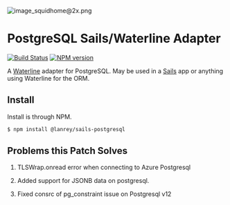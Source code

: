 ![image_squidhome@2x.png](http://i.imgur.com/RIvu9.png)

# PostgreSQL Sails/Waterline Adapter

[![Build Status](https://travis-ci.org/balderdashy/sails-postgresql.png?branch=master)](https://travis-ci.org/balderdashy/sails-postgresql) [![NPM version](https://badge.fury.io/js/sails-postgresql.png)](http://badge.fury.io/js/sails-postgresql)

A [Waterline](https://github.com/balderdashy/waterline) adapter for PostgreSQL. May be used in a [Sails](https://github.com/balderdashy/sails) app or anything using Waterline for the ORM.

## Install

Install is through NPM.

```bash
$ npm install @lanrey/sails-postgresql
```

## Problems this Patch Solves

1. TLSWrap.onread error when connecting to Azure Postgresql

2. Added support for JSONB data on postgresql.

3. Fixed consrc of pg_constraint issue on Postgresql v12


